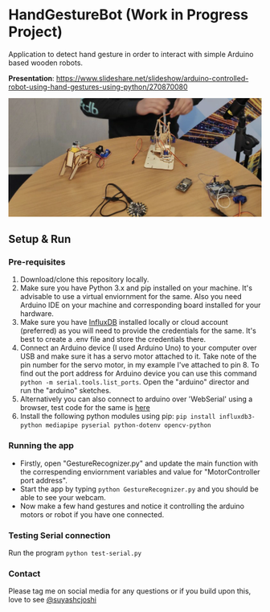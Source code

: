# HandGestureBot (Work in Progress Project)

Application to detect hand gesture in order to interact with simple Arduino based wooden robots.

**Presentation**: https://www.slideshare.net/slideshow/arduino-controlled-robot-using-hand-gestures-using-python/270870080

![alt text](https://github.com/suyashcjoshi/HandGestureBot/blob/main/misc/pic.png?raw=true)


## Setup & Run

### Pre-requisites
1. Download/clone this repository locally.
2. Make sure you have Python 3.x and pip installed on your machine. It's advisable to use a virtual enviornment for the same. Also you need Arduino IDE on your machine and corresponding board installed for your hardware.
3. Make sure you have [InfluxDB](https://www.influxdata.com) installed locally or cloud account (preferred) as you will need to provide the credentials for the same. It's best to create a .env file and store the credentials there.
4. Connect an Arduino device (I used Arduino Uno) to your computer over USB and make sure it has a servo motor attached to it. Take note of the pin number for the servo motor, in my example I've attached to pin 8. To find out the port address for Arduino device you can use this command `python -m serial.tools.list_ports`. Open the "arduino" director and run the "arduino" sketches.
5. Alternatively you can also connect to arduino over 'WebSerial' using a browser, test code for the same is [here](https://editor.p5js.org/suyashjoshi/sketches/Ii6cmfKro)
6. Install the following python modules using pip: `pip install influxdb3-python mediapipe pyserial python-dotenv opencv-python`

### Running the app

- Firstly, open "GestureRecognizer.py" and update the main function with the correspending enviornment variables and value for "MotorController port address".
- Start the app by typing `python GestureRecognizer.py` and you should be able to see your webcam.
- Now make a few hand gestures and notice it controlling the arduino motors or robot if you have one connected.

### Testing Serial connection

Run the program `python test-serial.py`

### Contact

Please tag me on social media for any questions or if you build upon this, love to see [@suyashcjoshi](https://x.com/suyashcjoshi)
